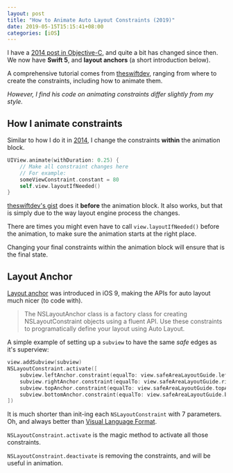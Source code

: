 ```yaml
---
layout: post
title: "How to Animate Auto Layout Constraints (2019)"
date: 2019-05-15T15:15:41+08:00
categories: [iOS]
---
```


I have a [2014 post in Objective-C](/2014/07/10/autolayout-constraints-animation/), and quite a bit has changed since then. We now have **Swift 5**, and **layout anchors** (a short introduction below).

A comprehensive tutorial comes from [theswiftdev](https://theswiftdev.com/2018/06/14/mastering-ios-auto-layout-anchors-programmatically-from-swift/), ranging from where to create the constraints, including how to animate them.

_However, I find his code on animating constraints differ slightly from my style._

## How I animate constraints

Similar to how I do it in [2014](/2014/07/10/autolayout-constraints-animation/), I change the constraints **within** the animation block.

```swift
UIView.animate(withDuration: 0.25) {
    // Make all constraint changes here
    // For example:
    someViewConstraint.constant = 80
    self.view.layoutIfNeeded()
}
```

[theswiftdev's gist](https://gitlab.com/theswiftdev/uikit/snippets/1741461) does it **before** the animation block. It also works, but that is simply due to the way layout engine process the changes.

There are times you might even have to call `view.layoutIfNeeded()` before the animation, to make sure the animation starts at the right place.

Changing your final constraints within the animation block will ensure that is the final state.

## Layout Anchor

[Layout anchor](https://developer.apple.com/documentation/uikit/nslayoutanchor) was introduced in iOS 9, making the APIs for auto layout much nicer (to code with).

> The NSLayoutAnchor class is a factory class for creating NSLayoutConstraint objects using a fluent API. Use these constraints to programatically define your layout using Auto Layout.

A simple example of setting up a `subview` to have the same _safe_ edges as it's superview:

```swift
view.addSubview(subview)
NSLayoutConstraint.activate([
    subview.leftAnchor.constraint(equalTo: view.safeAreaLayoutGuide.leftAnchor),
    subview.rightAnchor.constraint(equalTo: view.safeAreaLayoutGuide.rightAnchor),
    subview.topAnchor.constraint(equalTo: view.safeAreaLayoutGuide.topAnchor),
    subview.bottomAnchor.constraint(equalTo: view.safeAreaLayoutGuide.bottomAnchor),
])
```

It is much shorter than init-ing each `NSLayoutConstraint` with 7 parameters. Oh, and always better than [Visual Language Format](/2014/05/13/first-taste-with-visual-language-format/).

`NSLayoutConstraint.activate` is the magic method to activate all those constraints.

`NSLayoutConstraint.deactivate` is removing the constraints, and will be useful in animation.
